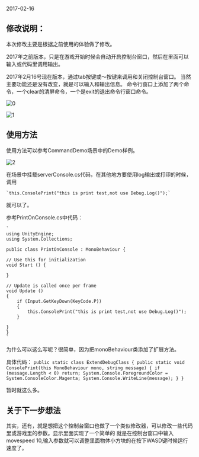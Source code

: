 2017-02-16 
## 修改说明：

本次修改主要是根据之前使用的体验做了修改。

2017年之前版本，只是在游戏开始时候会自动开启控制台窗口，然后在里面可以输入或代码里调用输出。

2017年2月16号现在版本，通过tab按键或～按键来调用和关闭控制台窗口。
当然主要功能还是没有改变，就是可以输入和输出信息。
命令行窗口上添加了两个命令，一个clear的清屏命令，一个是exit的退出命令行窗口命令。

![0](https://github.com/cartzhang/UnityConsoleWindow/blob/master/image/0.png)

![1](https://github.com/cartzhang/UnityConsoleWindow/blob/master/image/1.png)

## 使用方法

使用方法可以参考CommandDemo场景中的Demo样例。

![2](https://github.com/cartzhang/UnityConsoleWindow/blob/master/image/2.png)

在场景中挂载serverConsole.cs代码，在其他地方要使用log输出或打印的时候，调用

    `this.ConsolePrint("this is print test,not use Debug.Log()");`

就可以了。

参考PrintOnConsole.cs中代码：

    `
	using UnityEngine;
	using System.Collections;
	
	public class PrintOnConsole : MonoBehaviour {

	// Use this for initialization
	void Start () {
	
	}
	
	// Update is called once per frame
	void Update ()
    {
        if (Input.GetKeyDown(KeyCode.P))
        {
            this.ConsolePrint("this is print test,not use Debug.Log()");
        }

    }
	}
	`

为什么可以这么写呢？很简单，因为把monoBehaviour类添加了扩展方法。

具体代码：
    `
	public static class ExtendDebugClass
	{
	    public static void ConsolePrint(this MonoBehaviour mono, string message)
	    {
	        if (message.Length < 0) return;
	        System.Console.ForegroundColor = System.ConsoleColor.Magenta;
	        System.Console.WriteLine(message);
	    }
	}
	`

暂时就这么多。

## 关于下一步想法

其实，还有，就是想把这个控制台窗口也做了一个类似修改器，可以修改一些代码里或游戏里的参数。显示里面实现了一个简单的
就是在控制台窗口中输入movespeed 10,输入参数就可以调整里面物体小方块的在按下WASD键时候运行速度了。













